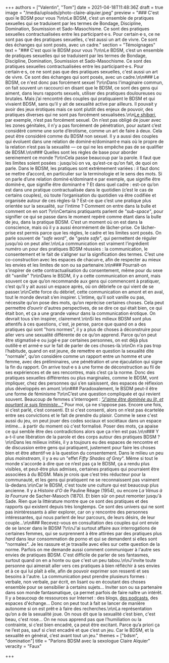 +++
authors = ["Valentin", "Tom"]
date = 2021-04-18T11:48:36Z
draft = true
image = "/media/uploads/photo-claire-alquier.jpeg"
preview = "### C'est quoi le BDSM pour vous ?\n\nLe BDSM, c’est un ensemble de pratiques sexuelles qui se traduisent par les termes de Bondage, Discipline, Domination, Soumission et Sado-Masochisme. Ce sont des pratiques sexuelles contractualisées entre les participant·e·s. Pour certain·e·s, ce ne sont pas que des pratiques sexuelles, c'est aussi un art de vivre. Ce sont des échanges qui sont posés, avec un cadre."
section = "Témoignages"
text = "### C'est quoi le BDSM pour vous ?\n\nLe BDSM, c’est un ensemble de pratiques sexuelles qui se traduisent par les termes de Bondage, Discipline, Domination, Soumission et Sado-Masochisme. Ce sont des pratiques sexuelles contractualisées entre les participant·e·s. Pour certain·e·s, ce ne sont pas que des pratiques sexuelles, c'est aussi un art de vivre. Ce sont des échanges qui sont posés, avec un cadre.\n\n### Le BDSM, ce n'est donc pas forcément sexuel ?\n\nDans l'imaginaire commun, on fait souvent un raccourci en disant que le BDSM, ce sont des gens qui aiment, dans leurs rapports sexuels, utiliser des pratiques douloureuses ou brutales. Mais j’ai rencontré des couples qui pratiquaient le BDSM et qui vivaient BDSM, sans qu’il y ait de sexualité active par ailleurs. Il pouvait y avoir des jeux érotiques mais ce sont plutôt des enjeux de pouvoir, des pratiques diverses qui ne sont pas forcément sexualisées.\n\n[Le _shibari_](https://lepointq.com/articles/21-03/dessine-moi-un-fantasme/), par exemple, n’est pas forcément sexuel. On n’est pas obligé de jouer avec les zones génitales, il n’y a pas forcément de pénétration, pour autant c’est considéré comme une sorte d’érotisme, comme un art de faire à deux. Cela peut être considéré comme du BDSM non sexuel. Il y a aussi des couples qui évoluent dans une relation de dominé·e/dominant·e mais où le propre de la relation n’est pas la sexualité — ce qui ne les empêche pas de se qualifier de BDSM.\n\n### Quelles sont les règles de base pour aborder sereinement ce monde ?\n\nCela passe beaucoup par la parole. Il faut que les limites soient posées : jusqu’où on va, qu’est-ce qu’on fait, de quoi on parle. Dans le BDSM, les pratiques sont extrêmement variées : il faut donc se mettre d’accord, en particulier sur la terminologie et le sens des mots. Si on parle d’une relation dominé·e/dominant·e par exemple, que signifie être dominé·e, que signifie être dominant·e ? Et dans quel cadre : est-ce qu’on est dans une pratique contractualisée dans le quotidien (c’est le cas de certains couples), où toute l’organisation du quotidien va être codifiée et organisée autour de ces règles-là ? Est-ce que c’est une pratique plus orientée sur la sexualité, sur l’intime ? Comment on entre dans la bulle et comment on en sort ?\n\nCertains pratiquants parlent de _\"sub-space\"_, pour signifier ce qui se passe dans le moment repéré comme étant dans la bulle de jeu, dans la pratique BDSM. C’est un moment où on est dans la conscience, mais où il y a aussi énormément de lâcher-prise. Ce lâcher-prise est permis parce que les règles, le cadre et les limites sont posés. On parle souvent de _\"safe word\"_, de \"geste _safe_\", qui permettent de réguler jusqu’où on peut aller.\n\nLa communication est vraiment l’ingrédient numéro un pour des pratiques BDSM réussies : la communication, le consentement et le fait de s’aligner sur la signification des termes. C’est une co-construction avec les espaces de chacun·e, afin de respecter au mieux les envies et les limites de son ou sa partenaire.\n\n### Pourrait-on s'inspirer de cette contractualisation du consentement, même pour du sexe dit \"vanille\" ?\n\nDans le BSDM, il y a cette communication en amont, mais souvent ce que qu’on recommande aux gens qui commencent à pratiquer, c’est qu’il y ait aussi un espace après, où on débriefe ce qui vient de se passer.\n\nCette force du débrief, cette communication en amont et en aval, tout le monde devrait s’en inspirer. L’intime, qu’il soit vanille ou pas, nécessite qu’on pose des mots, qu’on reprécise certaines choses. Cela peut permettre d’ouvrir d'autres perspectives, de se dire ce qui était bien, ce qui était bon, et ça a une grande valeur dans la communication érotique. On devrait tous s’en inspirer, clairement.\n\nSi les milieux BDSM sont plus attentifs à ces questions, c'est, je pense, parce que quand on a des pratiques qui sont \"hors normes\", il y a plus de choses à déconstruire pour aller vers une sexualité différente de ce qu’on apprend. Parce qu'on peut être stigmatisé·e ou jugé·e par certaines personnes, on est déjà plus outillé·e et armé·e sur le fait de parler de ces choses-là.\n\nOn n’a pas trop l’habitude, quand on est jeune, de remettre en question la sexualité dite \"normale\", qu’on considère comme un rapport entre un homme et une femme, avec des préliminaires, une pénétration et une éjaculation qui signe la fin du rapport. On arrive tout·e·s à une forme de déconstruction au fil de ses expériences et de ses rencontres, mais c’est ça la norme. Donc des pratiques sexuelles différentes ou plus marginales, comme le BDSM, vont impliquer, chez des personnes qui s’en saisissent, des espaces de réflexion plus développés en amont.\n\n### Paradoxalement, le BSDM peut-il être une forme de féminisme ?\n\nC’est une question compliquée et qui revient souvent. Beaucoup de femmes s'interrogent : [_\"J'aime être dominée au lit, et pourtant je suis féministe...\"_](https://lepointq.com/articles/20-12/si-j-aime-etre-dominee-par-un-homme-au-lit-suis-je-antifeministe/) Pour moi, ça ne s’oppose pas. Encore une fois, si c’est parlé, c’est consenti. Et si c'est consenti, alors on n’est pas écartelée entre ses convictions et le fait de prendre du plaisir. Comme le sexe c'est aussi du jeu, on peut jouer des codes sociaux et sociétaux dans un espace intime... à partir du moment où c'est formalisé. Poser des mots, ça apaise ce qui semble être des contradictions alors que ça n’en est pas.\n\n### Y a-t-il une libération de la parole et des corps autour des pratiques BDSM ?\n\nDans les milieux initiés, il y a toujours eu des espaces de rencontre et de discussion entre gens qui pratiquent, justement pour faire les choses bien et être attentif·ve à la question du consentement. Dans le milieu un peu plus _mainstream_, il y a eu un \"effet _Fifty Shades of Grey_\". Même si tout le monde s'accorde à dire que ce n’est pas ça le BDSM, ça a rendu plus visibles, et peut-être plus admises, certaines pratiques qui pourraient être associées à du BDSM. Mais je crois que c’est très réducteur pour la communauté, et les gens qui pratiquent ne se reconnaissent pas vraiment là-dedans.\n\nCar le BDSM, c'est toute une culture qui est beaucoup plus ancienne. Il y a _Histoire d'O_ de Pauline Réage (1954), ou encore _La Vénus à la Fourrure_ de Sacher-Masoch (1870). Et bien sûr on peut remonter jusqu'à Sade. Rien que la littérature montre que ce sont des pratiques et des rapports qui existent depuis très longtemps. Ce sont des univers qui ne sont pas inintéressants à aller explorer, car on y rencontre des personnes intéressantes, qui nous parlent de leur parcours, de leurs désirs, de leur couple...\n\n### Recevez-vous en consultation des couples qui ont envie de se lancer dans le BDSM ?\n\nJ'ai surtout affaire aux interrogations de certaines femmes, qui se surprennent à être attirées par des pratiques plus _hard_ dans leur consommation de porno et qui se demandent si elles sont \"normales\". Je les rassure et je travaille avec elles sur cette question de la norme. Parfois on me demande aussi comment communiquer à l'autre ses envies de pratiques BDSM. C'est difficile de parler de ses fantasmes, surtout quand on en a honte ou que c'est un peu tabou.\n\nJ'invite toute personne qui aimerait aller vers ces pratiques à bien réfléchir à ses envies et à ce qui lui plaît à elle, afin de pouvoir exprimer son ressenti et ses besoins à l'autre. La communication peut prendre plusieurs formes : verbale, non verbale, par écrit, en lisant ou en écoutant des choses ensemble pour se sensibilier à certains sujets... Inviter son ou sa partenaire dans son monde fantasmatique, ça permet parfois de faire naître un intérêt. Il y a beaucoup de ressources sur Internet : des blogs, [des podcasts](https://www.arteradio.com/son/615936/la_bande_sm), des espaces d'échange... Donc on peut tout à fait se lancer de manière autonome si on est prêt·e à faire des recherches.\n\nLa représentation qu’on a de la sexualité joue. On nous dit que la sexualité c’est bien, c'est beau, c'est rose... On ne nous apprend pas que l’humiliation ou la contrainte, si c’est bien encadré, ça peut être excitant. Parce qu’a priori ça ne l’est pas, sauf si c’est encadré et que c’est un jeu. Car le BDSM, et la sexualité en général, c’est avant tout un jeu."
themes = ["bdsm", "domination"]
title = "Parlons BDSM avec la sexologue Claire Alquier"
veracity = "Faux"

+++
